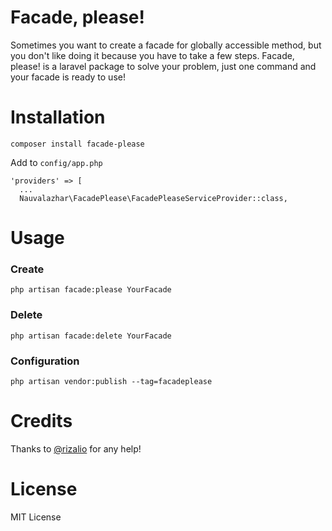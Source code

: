 # Facade, please!
Sometimes you want to create a facade for globally accessible method, but you don't like doing it because you have to take a few steps. Facade, please! is a laravel package to solve your problem, just one command and your facade is ready to use!

# Installation
```
composer install facade-please
```
Add to `config/app.php`
```
'providers' => [
  ...
  Nauvalazhar\FacadePlease\FacadePleaseServiceProvider::class,
```

# Usage
### Create
```
php artisan facade:please YourFacade
```

### Delete
```
php artisan facade:delete YourFacade
```

### Configuration
```
php artisan vendor:publish --tag=facadeplease
```

# Credits
Thanks to [@rizalio](https://github.com/rizalio) for any help!

# License
MIT License
